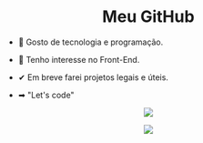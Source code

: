 <h1 align="center">Meu GitHub</h1>

- 📌 Gosto de tecnologia e programação.

- 🎯 Tenho interesse no Front-End.

- ✔ Em breve farei projetos legais e úteis.

- ➡ "Let's code"

<p align="center"> <img src="https://github-readme-stats.vercel.app/api?username=vitorjungles&show_icons=true&theme=radical&custom_title=My+Stats" /> </p>
<p align="center"> <img src="https://github-readme-stats.vercel.app/api/top-langs/?username=vitorjungles" /> </p>